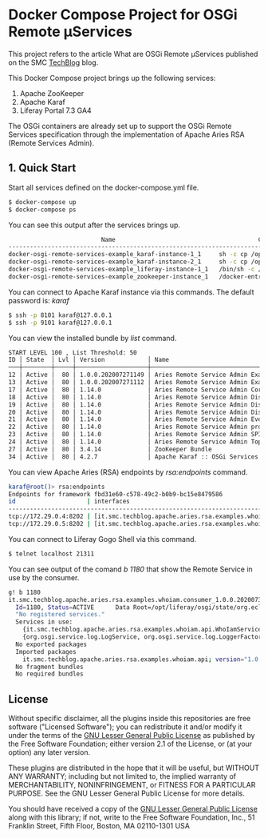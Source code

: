 # Docker Compose Project for OSGi Remote µServices

This project refers to the article What are OSGi Remote µServices published 
on the SMC [TechBlog](https://techblog.smc.it) blog.


This Docker Compose project brings up the following services:

1. Apache ZooKeeper
2. Apache Karaf
3. Liferay Portal 7.3 GA4

The OSGi containers are already set up to support the OSGi Remote Services 
specification through the implementation of Apache Aries RSA (Remote Services
Admin).

## 1. Quick Start
Start all services defined on the docker-compose.yml file.

```bash
$ docker-compose up
$ docker-compose ps
```

You  can see this output after the services brings up.
```bash
                          Name                                        Command                       State                                                             Ports                                                  
-----------------------------------------------------------------------------------------------------------------------------------------------------------------------------------------------------------------------------
docker-osgi-remote-services-example_karaf-instance-1_1     sh -c cp /opt/apache-karaf ...   Up                      0.0.0.0:1099->1099/tcp, 0.0.0.0:4444->4444/tcp, 44444/tcp, 0.0.0.0:8101->8101/tcp, 0.0.0.0:8181->8181/tcp
docker-osgi-remote-services-example_karaf-instance-2_1     sh -c cp /opt/apache-karaf ...   Up                      0.0.0.0:2099->1099/tcp, 0.0.0.0:5444->4444/tcp, 44444/tcp, 0.0.0.0:9101->8101/tcp, 0.0.0.0:9181->8181/tcp
docker-osgi-remote-services-example_liferay-instance-1_1   /bin/sh -c /usr/local/bin/ ...   Up (health: starting)   0.0.0.0:21311->11311/tcp, 8000/tcp, 8009/tcp, 0.0.0.0:6080->8080/tcp, 0.0.0.0:9201->9201/tcp             
docker-osgi-remote-services-example_zookeeper-instance_1   /docker-entrypoint.sh zkSe ...   Up (healthy)            0.0.0.0:2181->2181/tcp, 2888/tcp, 3888/tcp, 0.0.0.0:9080->8080/tcp                                       
```

You can connect to Apache Karaf instance via this commands. The default password
is: *karaf*

```bash
$ ssh -p 8101 karaf@127.0.0.1 
$ ssh -p 9101 karaf@127.0.0.1 
```

You can view the installed bundle by *list* command.

```bash
START LEVEL 100 , List Threshold: 50
ID │ State  │ Lvl │ Version            │ Name
───┼────────┼─────┼────────────────────┼─────────────────────────────────────────────────────────────
12 │ Active │  80 │ 1.0.0.202007271149 │ Aries Remote Service Admin Examples - WhoIam Service
13 │ Active │  80 │ 1.0.0.202007271112 │ Aries Remote Service Admin Examples - WhoIam API
17 │ Active │  80 │ 1.14.0             │ Aries Remote Service Admin Core
18 │ Active │  80 │ 1.14.0             │ Aries Remote Service Admin Discovery Gogo Commands
19 │ Active │  80 │ 1.14.0             │ Aries Remote Service Admin Discovery Local
20 │ Active │  80 │ 1.14.0             │ Aries Remote Service Admin Discovery Zookeeper
21 │ Active │  80 │ 1.14.0             │ Aries Remote Service Admin Event Publisher
22 │ Active │  80 │ 1.14.0             │ Aries Remote Service Admin provider TCP
23 │ Active │  80 │ 1.14.0             │ Aries Remote Service Admin SPI
24 │ Active │  80 │ 1.14.0             │ Aries Remote Service Admin Topology Manager
27 │ Active │  80 │ 3.4.14             │ ZooKeeper Bundle
34 │ Active │  80 │ 4.2.7              │ Apache Karaf :: OSGi Services :: Event
```

You can view Apache Aries (RSA) endpoints by *rsa:endpoints* command.

```bash
karaf@root()> rsa:endpoints
Endpoints for framework fbd31e60-c578-49c2-b0b9-bc15e8479586
id                    | interfaces                                                           | framework                            | comp name                                                                 
----------------------------------------------------------------------------------------------------------------------------------------------------------------------------------------------------------------
tcp://172.29.0.4:8202 | [it.smc.techblog.apache.aries.rsa.examples.whoiam.api.WhoIamService] | fbd31e60-c578-49c2-b0b9-bc15e8479586 | it.smc.techblog.apache.aries.rsa.examples.whoiam.service.WhoIamServiceImpl
tcp://172.29.0.5:8202 | [it.smc.techblog.apache.aries.rsa.examples.whoiam.api.WhoIamService] | 118de5a0-e754-4a35-a3f1-adbf78c8b36f | it.smc.techblog.apache.aries.rsa.examples.whoiam.service.WhoIamServiceImpl
```

You can connect to Liferay Gogo Shell via this command.

```bash
$ telnet localhost 21311
```

You can see output of the comand *b 1180* that show the Remote Service in use by
the consumer.

```bash
g! b 1180     
it.smc.techblog.apache.aries.rsa.examples.whoiam.consumer_1.0.0.202007301439 [1180]
  Id=1180, Status=ACTIVE      Data Root=/opt/liferay/osgi/state/org.eclipse.osgi/1180/data
  "No registered services."
  Services in use:
    {it.smc.techblog.apache.aries.rsa.examples.whoiam.api.WhoIamService}={service.intents=[osgi.basic, osgi.async], endpoint.package.version.it.smc.techblog.apache.aries.rsa.examples.whoiam.api=1.0.0, service.id=2532, service.bundleid=1183, service.scope=bundle, endpoint.service.id=50, aries.rsa.port=8202, service.imported.configs=[aries.tcp], service.imported=true, endpoint.id=tcp://172.29.0.4:8202, component.name=it.smc.techblog.apache.aries.rsa.examples.whoiam.service.WhoIamServiceImpl, component.id=0, aries.tcp.id=tcp://172.29.0.4:8202, endpoint.framework.uuid=fbd31e60-c578-49c2-b0b9-bc15e8479586}
    {org.osgi.service.log.LogService, org.osgi.service.log.LoggerFactory, org.eclipse.equinox.log.ExtendedLogService}={service.id=2, service.bundleid=0, service.scope=bundle}
  No exported packages
  Imported packages
    it.smc.techblog.apache.aries.rsa.examples.whoiam.api; version="1.0.0" <it.smc.techblog.apache.aries.rsa.examples.whoiam.api_1.0.0.202007301439 [1186]>
  No fragment bundles
  No required bundles
  ```

## License

Without specific disclaimer, all the plugins inside this repositories are free
software ("Licensed Software"); you can redistribute it and/or modify it under
the terms of the [GNU Lesser General Public License](http://www.gnu.org/licenses/lgpl-2.1.html)
as published by the Free Software Foundation; either version 2.1 of the License,
or (at your option) any later version.

These plugins are distributed in the hope that it will be useful, but WITHOUT ANY
WARRANTY; including but not limited to, the implied warranty of MERCHANTABILITY,
NONINFRINGEMENT, or FITNESS FOR A PARTICULAR PURPOSE. See the GNU Lesser General
Public License for more details.

You should have received a copy of the [GNU Lesser General Public
License](http://www.gnu.org/licenses/lgpl-2.1.html) along with this library; if
not, write to the Free Software Foundation, Inc., 51 Franklin Street, Fifth
Floor, Boston, MA 02110-1301 USA